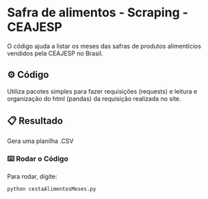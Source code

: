 # Safra de alimentos - Scraping - CEAJESP
O código ajuda a listar os meses das safras de produtos alimentícios vendidos pela CEAJESP no Brasil.

## ⚙️ Código
Utiliza pacotes simples para fazer requisições (requests) e leitura e organização do html (pandas) da requisição realizada no site.

## 📋 Resultado
Gera uma planilha .CSV

### ⌨️ Rodar o Código

Para rodar, digite:
```
python cestaAlimentosMeses.py
```
